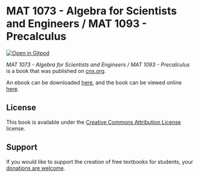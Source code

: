 # MAT 1073 - Algebra for Scientists and Engineers / MAT 1093 - Precalculus

[![Open in Gitpod](https://gitpod.io/button/open-in-gitpod.svg)](https://gitpod.io/from-referrer/)

_MAT 1073 - Algebra for Scientists and Engineers / MAT 1093 - Precalculus_ is a book that was published on [cnx.org](https://cnx.org/).

An ebook can be downloaded [here](https://github.com/cnx-user-books/cnxbook-mat-1073-algebra-for-scientists-and-engineers-mat-1093-precalculus/releases/latest), and the book can be viewed online [here](https://github.com/cnx-user-books/cnxbook-mat-1073-algebra-for-scientists-and-engineers-mat-1093-precalculus/releases/latest).

## License
This book is available under the [Creative Commons Attribution License](./LICENSE) license.

## Support
If you would like to support the creation of free textbooks for students, your [donations are welcome](https://riceconnect.rice.edu/donation/support-openstax-banner).
